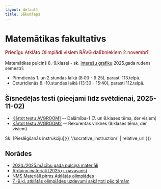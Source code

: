 ```yaml
---
layout: default
title: Sākumlapa
---
```

# Matemātikas fakultatīvs

<p style="color:darkred;font-size:110%">Priecīgu Atklāto Olimpiādi visiem RĀVĢ dalībniekiem 2.novembrī!</p> 

Matemātikas pulciņš 8.-9.klasei - sk. [Interešu grafiku](https://avg.lv/interesu-izglitibas-grafiks/)
2025.gada rudens semestrī: 

* Pirmdienās 1. un 2.stundas laikā (8:00 - 9:25), parasti 113.telpā.
* Ceturtdienās 8.-10.stundas laikā (13:30 - 15:40), parasti 112.telpā.

## Šīsnedēļas testi (pieejami līdz svētdienai, 2025-11-02)

* [Kārtot testu AVGROOM1](https://api.socrative.com/rc/UAYbNH?method=qr) -- Dalāmība-1 (7. un 8.klases tēma, der visiem)
* [Kārtot testu AVGROOM2](https://api.socrative.com/rc/4ZxD36?method=qr) -- Rekurentas virknes (9.klases tēma, der visiem)

Sk. [Pieslēgšanās instrukciju]({{ '/socrative_instruction/' | relative_url }})

## Norādes

* [2024./2025.mācību gada pulciņa materiāli](https://www.dudajevagatve.lv/courses/aPulcins/index)
* [Arduino materiāli (2025.g. pavasaris)](https://kapsitis.github.io/avg-arduino/)
* [NMS Materiāli pirms Atklātās olimpiādes](https://www.nms.lu.lv/olimpiades/atklata-olimpiade/)
* [7.-9.kl. atklātās olimpiādes uzdevumi sakārtoti pēc tēmām](https://www.dudajevagatve.lv/eliozo/curriculum?olympiad=LV.AMO&minyear=2014&maxyear=2024&mingrade=7&maxgrade=10)
